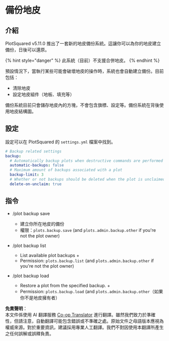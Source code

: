 <!--
CO_OP_TRANSLATOR_METADATA:
{
  "original_hash": "d049aae2f20967584d7b1bdaf82b3519",
  "translation_date": "2025-05-13T03:45:55+00:00",
  "source_file": "plotsquared/plot-backups.md",
  "language_code": "tw"
}
-->
# 備份地皮

## 介紹

PlotSquared v5.11.0 推出了一套新的地皮備份系統。這讓你可以為你的地皮建立備份，日後可以還原。

{% hint style="danger" %}
此系統（目前）不支援合併地皮。
{% endhint %}

預設情況下，當執行某些可能會破壞地皮的操作時，系統也會自動建立備份。目前包括：

* 清除地皮
* 設定地皮組件（地板、填充等）

備份系統目前只會儲存地皮內的方塊，不會包含旗標、設定等。備份系統在背後使用地皮結構圖。

## 設定

設定可以在 PlotSquared 的 `settings.yml` 檔案中找到。

```yaml
# Backup related settings
backup:
  # Automatically backup plots when destructive commands are performed
  automatic-backups: false
  # Maximum amount of backups associated with a plot
  backup-limit: 3
  # Whether or not backups should be deleted when the plot is unclaimed
  delete-on-unclaim: true
```

## 指令

* /plot backup save
  * 建立你所在地皮的備份
  * 權限：`plots.backup.save` (and `plots.admin.backup.other` if you're not the plot owner)

* /plot backup list
    * List available plot backups +
  * Permission: `plots.backup.list` (and `plots.admin.backup.other` if you're not the plot owner)

* /plot backup load
    * Restore a plot from the specified backup. +
  * Permission: `plots.backup.load` (and `plots.admin.backup.other`（如果你不是地皮擁有者）

**免責聲明**：  
本文件係使用 AI 翻譯服務 [Co-op Translator](https://github.com/Azure/co-op-translator) 進行翻譯。雖然我們致力於準確性，但請注意，自動翻譯可能包含錯誤或不準確之處。原始文件之母語版本應視為權威來源。對於重要資訊，建議採用專業人工翻譯。我們不對因使用本翻譯所產生之任何誤解或誤釋負責。